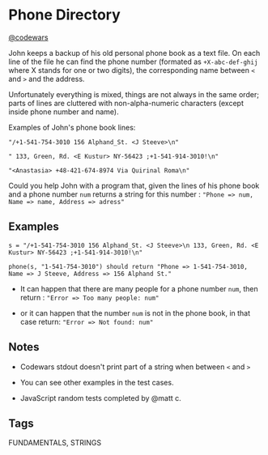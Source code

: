 # Phone Directory

[@codewars](https://www.codewars.com/kata/56baeae7022c16dd7400086e)

John keeps a backup of his old personal phone book as a text file. On each line of the file he can find the phone number (formated as `+X-abc-def-ghij` where X stands for one or two digits), the corresponding name between `<` and `>` and the address.

Unfortunately everything is mixed, things are not always in the same order; parts of lines are cluttered with non-alpha-numeric characters (except inside phone number and name).

Examples of John's phone book lines:

`"/+1-541-754-3010 156 Alphand_St. <J Steeve>\n"`

`" 133, Green, Rd. <E Kustur> NY-56423 ;+1-541-914-3010!\n"`

`"<Anastasia> +48-421-674-8974 Via Quirinal Roma\n"`

Could you help John with a program that, given the lines of his phone book and a phone number `num` returns a string for this number : `"Phone => num, Name => name, Address => adress"`

## Examples

```text
s = "/+1-541-754-3010 156 Alphand_St. <J Steeve>\n 133, Green, Rd. <E Kustur> NY-56423 ;+1-541-914-3010!\n"

phone(s, "1-541-754-3010") should return "Phone => 1-541-754-3010, Name => J Steeve, Address => 156 Alphand St."
```

- It can happen that there are many people for a phone number `num`, then return : `"Error => Too many people: num"`

- or it can happen that the number `num` is not in the phone book, in that case return: `"Error => Not found: num"`

## Notes

- Codewars stdout doesn't print part of a string when between `<` and `>`

- You can see other examples in the test cases.

- JavaScript random tests completed by @matt c.

## Tags

FUNDAMENTALS, STRINGS

